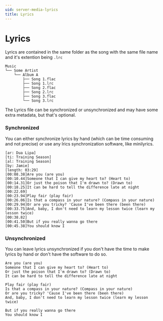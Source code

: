 ```yaml
---
uid: server-media-lyrics
title: Lyrics
---
```


# Lyrics
Lyrics are contained in the same folder as the song with the same file name and it's extention being `.lrc`

```
Music
└── Some Artist
    └── Album A
        ├── Song 1.flac
        ├── Song 1.lrc
        ├── Song 2.flac
        ├── Song 2.lrc
        ├── Song 3.flac
        └── Song 3.lrc
```

The Lyrics file can be synchronized or unsynchronized and may have some extra metadata, but that's optional. 

### Synchronized
You can either synchronize lyrics by hand (which can be time consuming and not precise) or use any lrics synchronization software, like minilyrics.
```
[ar: Dua Lipa]
[ti: Training Season]
[al: Training Season]
[by: Jamie]
[length: 03:29]
[00:08.38]Are you (are you)
[00:10.44]Someone that I can give my heart to? (Heart to)
[00:14.31]Or just the poison that I'm drawn to? (Drawn to)
[00:18.25]It can be hard to tell the difference late at night
[00:22.69]
[00:23.94]Play fair (play fair)
[00:26.06]Is that a compass in your nature? (Compass in your nature)
[00:29.94]Or are you tricky? 'Cause I've been there (been there)
[00:33.75]And, baby, I don't need to learn my lesson twice (learn my lesson twice)
[00:38.82]
[00:41.50]But if you really wanna go there
[00:45.38]You should know I
```

### Unsynchronized
You can leave lyrics unsynchronized if you don't have the time to make lyrics by hand or don't have the software to do so.

```Unsynchronized
Are you (are you)
Someone that I can give my heart to? (Heart to)
Or just the poison that I'm drawn to? (Drawn to)
It can be hard to tell the difference late at night

Play fair (play fair)
Is that a compass in your nature? (Compass in your nature)
Or are you tricky? 'Cause I've been there (been there)
And, baby, I don't need to learn my lesson twice (learn my lesson twice)

But if you really wanna go there
You should know I
```
